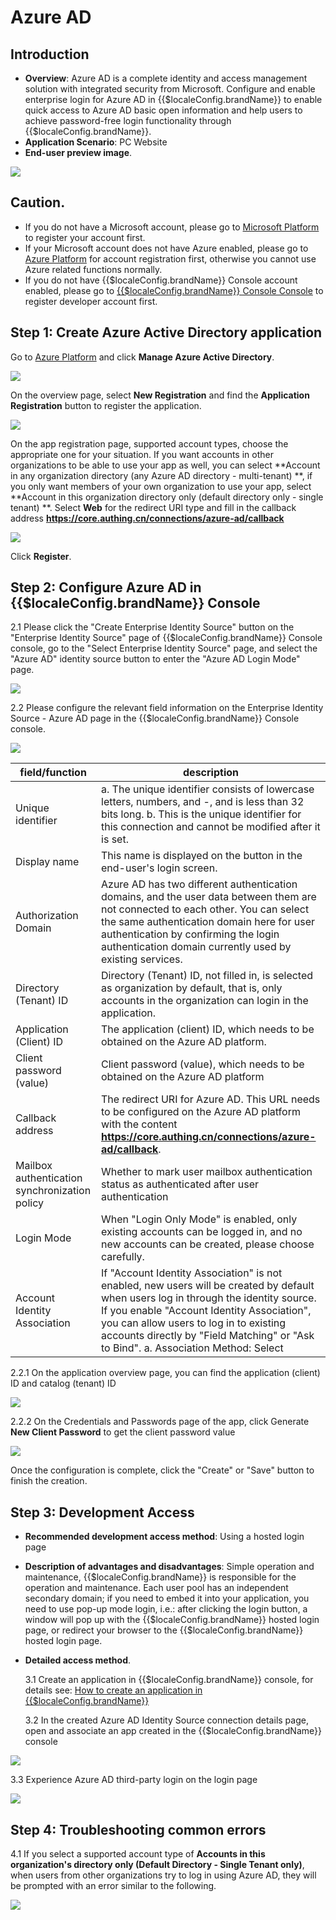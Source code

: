 # Azure AD

<LastUpdated/>

## Introduction

- **Overview**: Azure AD is a complete identity and access management solution with integrated security from Microsoft. Configure and enable enterprise login for Azure AD in {{$localeConfig.brandName}} to enable quick access to Azure AD basic open information and help users to achieve password-free login functionality through {{$localeConfig.brandName}}.
- **Application Scenario**: PC Website
- **End-user preview image**.

<img src="./images/00.png" >

## Caution.

- If you do not have a Microsoft account, please go to [Microsoft Platform](https://signup.live.com/signup) to register your account first.
- If your Microsoft account does not have Azure enabled, please go to [Azure Platform](https://signup.azure.com/) for account registration first, otherwise you cannot use Azure related functions normally.
- If you do not have {{$localeConfig.brandName}} Console account enabled, please go to [{{$localeConfig.brandName}} Console Console](https://authing.cn/) to register developer account first.

## Step 1: Create Azure Active Directory application

Go to [Azure Platform](https://portal.azure.com/#home) and click **Manage Azure Active Directory**.

<img src="./images/01.png" >

On the overview page, select **New Registration** and find the **Application Registration** button to register the application.

<img src="./images/02.png" >

On the app registration page, supported account types, choose the appropriate one for your situation. If you want accounts in other organizations to be able to use your app as well, you can select **Account in any organization directory (any Azure AD directory - multi-tenant) **, if you only want members of your own organization to use your app, select **Account in this organization directory only (default directory only - single tenant) **. Select **Web** for the redirect URI type and fill in the callback address **https://core.authing.cn/connections/azure-ad/callback**

<img src="./images/03.png" >

Click **Register**.

## Step 2: Configure Azure AD in {{$localeConfig.brandName}} Console

2.1 Please click the "Create Enterprise Identity Source" button on the "Enterprise Identity Source" page of {{$localeConfig.brandName}} Console console, go to the "Select Enterprise Identity Source" page, and select the "Azure AD" identity source button to enter the "Azure AD Login Mode" page.

<img src="./images/07.png" >

2.2 Please configure the relevant field information on the Enterprise Identity Source - Azure AD page in the {{$localeConfig.brandName}} Console console.

<img src="./images/05.png" >

| field/function                                | description                                                                                                                                                                                                                                                                                                         |
| --------------------------------------------- | ------------------------------------------------------------------------------------------------------------------------------------------------------------------------------------------------------------------------------------------------------------------------------------------------------------------- |
| Unique identifier                             | a. The unique identifier consists of lowercase letters, numbers, and -, and is less than 32 bits long. b. This is the unique identifier for this connection and cannot be modified after it is set.                                                                                                               |
 | Display name                                  | This name is displayed on the button in the end-user's login screen.                                                                                                                                                                                                                                                | This is a unique identifier for this connection. |
| Authorization Domain                        | Azure AD has two different authentication domains, and the user data between them are not connected to each other. You can select the same authentication domain here for user authentication by confirming the login authentication domain currently used by existing services.                                    | 2.2.4 |
| Directory (Tenant) ID                         | Directory (Tenant) ID, not filled in, is selected as organization by default, that is, only accounts in the organization can login in the application.                                                                                                                                                              | The |
| Application (Client) ID                       | The application (client) ID, which needs to be obtained on the Azure AD platform.                                                                                                                                                                                                                                   | The application (client) ID needs to be obtained on the Azure AD platform. |
| Client password (value)                       | Client password (value), which needs to be obtained on the Azure AD platform                                                                                                                                                                                                                                        | 2.2.7 | Client password (value), which needs to be obtained on the Azure AD platform. |
| Callback address                              | The redirect URI for Azure AD. This URL needs to be configured on the Azure AD platform with the content **https://core.authing.cn/connections/azure-ad/callback**.                                                                                                                                                 | This URL needs to be configured to the Azure AD platform. |
| Mailbox authentication synchronization policy | Whether to mark user mailbox authentication status as authenticated after user authentication                                                                                                                                                                                                                       |
| Login Mode                                    | When "Login Only Mode" is enabled, only existing accounts can be logged in, and no new accounts can be created, please choose carefully.                                                                                                                                                                            | Please choose carefully. |
| Account Identity Association                  | If "Account Identity Association" is not enabled, new users will be created by default when users log in through the identity source. If you enable "Account Identity Association", you can allow users to log in to existing accounts directly by "Field Matching" or "Ask to Bind". a. Association Method: Select |

2.2.1 On the application overview page, you can find the application (client) ID and catalog (tenant) ID

<img src="./images/04.png" >

2.2.2 On the Credentials and Passwords page of the app, click Generate **New Client Password** to get the client password value

<img src="./images/05.png" >

Once the configuration is complete, click the "Create" or "Save" button to finish the creation.

## Step 3: Development Access

- **Recommended development access method**: Using a hosted login page

- **Description of advantages and disadvantages**: Simple operation and maintenance, {{$localeConfig.brandName}} is responsible for the operation and maintenance. Each user pool has an independent secondary domain; if you need to embed it into your application, you need to use pop-up mode login, i.e.: after clicking the login button, a window will pop up with the {{$localeConfig.brandName}} hosted login page, or redirect your browser to the {{$localeConfig.brandName}} hosted login page.

- **Detailed access method**.

  3.1 Create an application in {{$localeConfig.brandName}} console, for details see: [How to create an application in {{$localeConfig.brandName}}](./guides/app/create-app.md)

  3.2 In the created Azure AD Identity Source connection details page, open and associate an app created in the {{$localeConfig.brandName}} console

<img src="./images/08.png" >

3.3 Experience Azure AD third-party login on the login page

<img src="./images/09.png" >

## Step 4: Troubleshooting common errors

4.1 If you select a supported account type of **Accounts in this organization's directory only (Default Directory - Single Tenant only)**, when users from other organizations try to log in using Azure AD, they will be prompted with an error similar to the following.

<img src="./images/11.png" >
